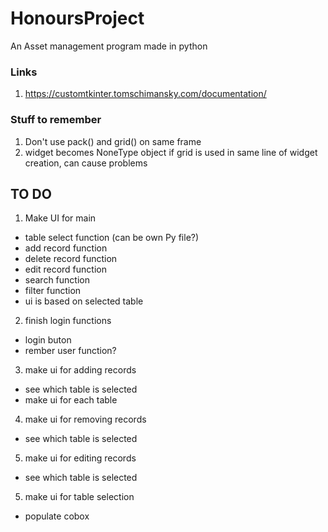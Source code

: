 # HonoursProject
An Asset management program made in python

### Links
1.  https://customtkinter.tomschimansky.com/documentation/

### Stuff to remember
1. Don't use pack() and grid() on same frame
2. widget becomes NoneType object if grid is used in same line of widget creation, can cause problems

## TO DO
1. Make UI for main
  - table select function (can be own Py file?)
  - add record function
  - delete record function
  - edit record function
  - search function
  - filter function
  - ui is based on selected table
2. finish login functions
  - login buton
  - rember user function?
3. make ui for adding records
  - see which table is selected 
  - make ui for each table
4. make ui for removing records
  - see which table is selected
5. make ui for editing records
  - see which table is selected
5. make ui for table selection
  - populate cobox
